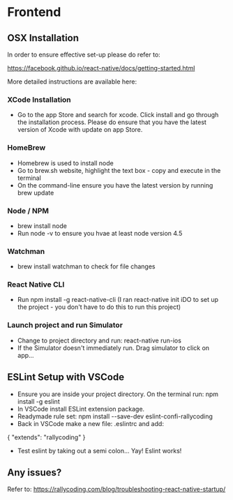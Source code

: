 # Frontend


## OSX Installation 
In order to ensure effective set-up please do refer to: 

https://facebook.github.io/react-native/docs/getting-started.html

More detailed instructions are available here: 

### XCode Installation

- Go to the app Store and search for xcode. Click install and go through the installation process. Please do ensure that you have the latest version of Xcode with update on app Store.

### HomeBrew 
- Homebrew is used to install node
- Go to brew.sh website, highlight the text box - copy and execute in the terminal 
- On the command-line ensure you have the latest version by running brew update

### Node / NPM 
- brew install node 
- Run node -v to ensure you hvae at least node version 4.5

### Watchman
- brew install watchman to check for file changes

### React Native CLI

- Run npm install -g react-native-cli (I ran react-native init iDO to set up the project - you don't have to do this to run this project)


### Launch project and run Simulator

- Change to project directory and run: react-native run-ios
- If the Simulator doesn't immediately run. Drag simulator to click on app... 


## ESLint Setup with VSCode 

- Ensure you are inside your project directory. On the terminal run: npm install -g eslint
- In VSCode install ESLint extension package. 
- Readymade rule set: npm install --save-dev eslint-confi-rallycoding
- Back in VSCode make a new file: .eslintrc and add: 

{
  "extends": "rallycoding"
}

- Test eslint by taking out a semi colon... Yay! Eslint works!



## Any issues? 

Refer to: https://rallycoding.com/blog/troubleshooting-react-native-startup/




